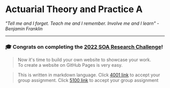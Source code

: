 # Actuarial Theory and Practice A

_"Tell me and I forget. Teach me and I remember. Involve me and I learn" - Benjamin Franklin_

---

### :mortar_board: Congrats on completing the [2022 SOA Research Challenge](https://www.soa.org/research/opportunities/2022-student-research-case-study-challenge/)!

>Now it's time to build your own website to showcase your work.  
>To create a website on GitHub Pages is very easy.

>This is written in markdown language. 
>Click [4001 link](https://classroom.github.com/a/ggiq0YzO) to accept your group assignment.
>Click [5100 link]() to accept your group assignment 
